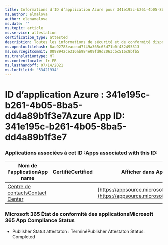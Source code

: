 ```yaml
---
title: Informations d’ID d’application Azure pour 341e195c-b261-4b05-8ba5-dd4a89b1f3e7
ms.author: elmalova
author: elenamalova
ms.date: ''
ms.topic: article
ms.service: attestation
certification_type: attested
description: Toutes les informations de sécurité et de conformité disponibles pour 341e195c-b261-4b05-8ba5-dd4a89b1f3e7.
ms.openlocfilehash: 8ac92783eacead7f49a365c65d71b0f432495313
ms.sourcegitcommit: 0098942ce316ab984e09fd9d2063cbc516c8bfb5
ms.translationtype: MT
ms.contentlocale: fr-FR
ms.lasthandoff: 07/14/2021
ms.locfileid: "53421934"
---
```

# <a name="azure-app-id-341e195c-b261-4b05-8ba5-dd4a89b1f3e7"></a><span data-ttu-id="1ba74-103">ID d’application Azure : 341e195c-b261-4b05-8ba5-dd4a89b1f3e7</span><span class="sxs-lookup"><span data-stu-id="1ba74-103">Azure App ID: 341e195c-b261-4b05-8ba5-dd4a89b1f3e7</span></span>


### <a name="apps-associated-with-this-id"></a><span data-ttu-id="1ba74-104">Applications associées à cet ID :</span><span class="sxs-lookup"><span data-stu-id="1ba74-104">Apps associated with this ID:</span></span>
| <span data-ttu-id="1ba74-105">**Nom de l'application**</span><span class="sxs-lookup"><span data-stu-id="1ba74-105">**App name**</span></span> | <span data-ttu-id="1ba74-106">**Certifié**</span><span class="sxs-lookup"><span data-stu-id="1ba74-106">**Certified**</span></span> | <span data-ttu-id="1ba74-107">**Afficher dans AppSource**</span><span class="sxs-lookup"><span data-stu-id="1ba74-107">**View in AppSource**</span></span> |
|-|-|-|
| [<span data-ttu-id="1ba74-108">Centre de contacts</span><span class="sxs-lookup"><span data-stu-id="1ba74-108">Contact Center</span></span>](https://docs.microsoft.com/en-us/microsoft-365-app-certification/forward/WA200001428) |  | [https://appsource.microsoft.com/product/office/WA200001428](https://appsource.microsoft.com/product/office/WA200001428) |

### <a name="microsoft-365-app-compliance-status"></a><span data-ttu-id="1ba74-109">Microsoft 365 État de conformité des applications</span><span class="sxs-lookup"><span data-stu-id="1ba74-109">Microsoft 365 App Compliance Status</span></span>
- <span data-ttu-id="1ba74-110">Publisher Statut attestaton : Terminé</span><span class="sxs-lookup"><span data-stu-id="1ba74-110">Publisher Attestaton Status: Completed</span></span>
